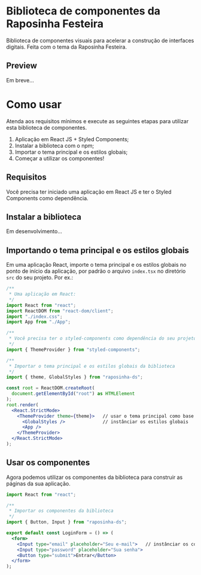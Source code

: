 # Biblioteca de componentes da Raposinha Festeira

Biblioteca de componentes visuais para acelerar a construção de interfaces digitais. Feita com o tema da Raposinha Festeira.

## Preview

Em breve...

# Como usar

Atenda aos requisitos mínimos e execute as seguintes etapas para utilizar esta biblioteca de componentes.

1. Aplicação em React JS + Styled Components;
2. Instalar a biblioteca com o npm;
3. Importar o tema principal e os estilos globais;
4. Começar a utilizar os componentes!

## Requisitos

Você precisa ter iniciado uma aplicação em React JS e ter o Styled Components como dependência.

## Instalar a biblioteca

Em desenvolvimento...

## Importando o tema principal e os estilos globais

Em uma aplicação React, importe o tema principal e os estilos globais no ponto de início da aplicação, por padrão o arquivo `index.tsx` no diretório `src` do seu projeto. Por ex.:

```jsx
/**
 * Uma aplicação em React:
 */
import React from "react";
import ReactDOM from "react-dom/client";
import "./index.css";
import App from "./App";

/**
 * Você precisa ter o styled-components como dependência do seu projeto
 */
import { ThemeProvider } from "styled-components";

/**
 * Importar o tema principal e os estilos globais da biblioteca
 */
import { theme, GlobalStyles } from "raposinha-ds";

const root = ReactDOM.createRoot(
  document.getElementById("root") as HTMLElement
);
root.render(
  <React.StrictMode>
    <ThemeProvider theme={theme}>   // usar o tema principal como base do ThemeProvider do styled-components
      <GlobalStyles />              // instânciar os estilos globais
      <App />
    </ThemeProvider>
  </React.StrictMode>
);
```

## Usar os componentes

Agora podemos utilizar os componentes da biblioteca para construir as páginas da sua aplicação.

```jsx
import React from "react";

/**
 * Importar os componentes da biblioteca
 */
import { Button, Input } from "raposinha-ds";

export default const LoginForm = () => (
  <form>
    <Input type="email" placeholder="Seu e-mail">   // instânciar os componentes
    <Input type="password" placeholder="Sua senha">
    <Button type="submit">Entrar</Button>
  </form>
);
```
